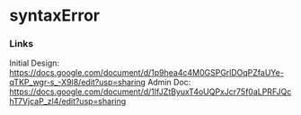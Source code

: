 # syntaxError
### Links 
Initial Design: https://docs.google.com/document/d/1p9hea4c4M0GSPGrlDOqPZfaUYe-qTKP_wgr-s_-X9l8/edit?usp=sharing
Admin Doc: https://docs.google.com/document/d/1IfJZtByuxT4oUQPxJcr75f0aLPRFJQchT7VjcaP_zl4/edit?usp=sharing
